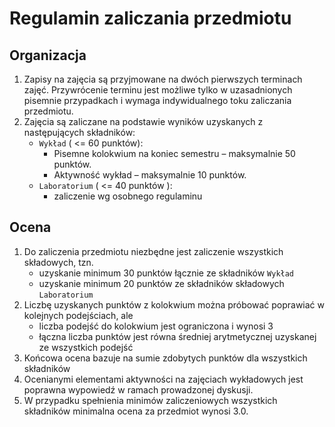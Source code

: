 # Regulamin zaliczania przedmiotu

## Organizacja

1. Zapisy na zajęcia są przyjmowane na dwóch pierwszych terminach zajęć. Przywrócenie terminu jest możliwe tylko w uzasadnionych pisemnie przypadkach i wymaga indywidualnego toku zaliczania przedmiotu.
2. Zajęcia są zaliczane na podstawie wyników uzyskanych z następujących składników:
   - `Wykład` ( <= 60 punktów):
     - Pisemne kolokwium na koniec semestru – maksymalnie 50 punktów.
     - Aktywność wykład – maksymalnie 10 punktów.
   - `Laboratorium` ( <= 40 punktów ):
     - zaliczenie wg osobnego regulaminu

## Ocena

1. Do zaliczenia przedmiotu niezbędne jest zaliczenie wszystkich składowych, tzn.
   - uzyskanie minimum 30 punktów łącznie ze składników `Wykład`
   - uzyskanie minimum 20 punktów ze składników składowych `Laboratorium`
1. Liczbę uzyskanych punktów z kolokwium można próbować poprawiać w kolejnych podejściach, ale
   - liczba podejść do kolokwium jest ograniczona i wynosi 3
   - łączna liczba punktów jest równa średniej arytmetycznej uzyskanej ze wszystkich podejść
1. Końcowa ocena bazuje na sumie zdobytych punktów dla wszystkich składników
1. Ocenianymi elementami aktywności na zajęciach wykładowych jest poprawna wypowiedź w ramach prowadzonej dyskusji.
1. W przypadku spełnienia minimów zaliczeniowych wszystkich składników minimalna ocena za przedmiot wynosi 3.0.
